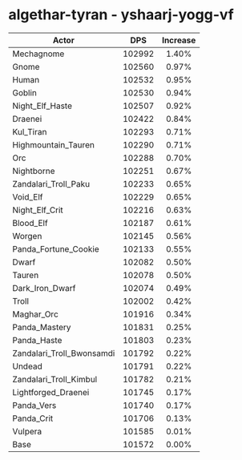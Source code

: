 # algethar-tyran - yshaarj-yogg-vf
| Actor | DPS | Increase |
|---|:---:|:---:|
|Mechagnome|102992|1.40%|
|Gnome|102560|0.97%|
|Human|102532|0.95%|
|Goblin|102530|0.94%|
|Night_Elf_Haste|102507|0.92%|
|Draenei|102422|0.84%|
|Kul_Tiran|102293|0.71%|
|Highmountain_Tauren|102290|0.71%|
|Orc|102288|0.70%|
|Nightborne|102251|0.67%|
|Zandalari_Troll_Paku|102233|0.65%|
|Void_Elf|102229|0.65%|
|Night_Elf_Crit|102216|0.63%|
|Blood_Elf|102187|0.61%|
|Worgen|102145|0.56%|
|Panda_Fortune_Cookie|102133|0.55%|
|Dwarf|102082|0.50%|
|Tauren|102078|0.50%|
|Dark_Iron_Dwarf|102074|0.49%|
|Troll|102002|0.42%|
|Maghar_Orc|101916|0.34%|
|Panda_Mastery|101831|0.25%|
|Panda_Haste|101803|0.23%|
|Zandalari_Troll_Bwonsamdi|101792|0.22%|
|Undead|101791|0.22%|
|Zandalari_Troll_Kimbul|101782|0.21%|
|Lightforged_Draenei|101745|0.17%|
|Panda_Vers|101740|0.17%|
|Panda_Crit|101706|0.13%|
|Vulpera|101585|0.01%|
|Base|101572|0.00%|
